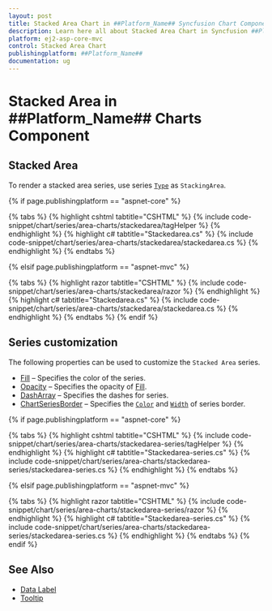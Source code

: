 ```yaml
---
layout: post
title: Stacked Area Chart in ##Platform_Name## Syncfusion Chart Component
description: Learn here all about Stacked Area Chart in Syncfusion ##Platform_Name## Chart component of Syncfusion Essential JS 2 and more.
platform: ej2-asp-core-mvc
control: Stacked Area Chart
publishingplatform: ##Platform_Name##
documentation: ug
---
```



# Stacked Area in ##Platform_Name## Charts Component

## Stacked Area

To render a stacked area series, use series [`Type`](https://help.syncfusion.com/cr/aspnetmvc-js2/Syncfusion.EJ2.Charts.ChartSeries.html#Syncfusion_EJ2_Charts_ChartSeries_Type) as `StackingArea`.

{% if page.publishingplatform == "aspnet-core" %}

{% tabs %}
{% highlight cshtml tabtitle="CSHTML" %}
{% include code-snippet/chart/series/area-charts/stackedarea/tagHelper %}
{% endhighlight %}
{% highlight c# tabtitle="Stackedarea.cs" %}
{% include code-snippet/chart/series/area-charts/stackedarea/stackedarea.cs %}
{% endhighlight %}
{% endtabs %}

{% elsif page.publishingplatform == "aspnet-mvc" %}

{% tabs %}
{% highlight razor tabtitle="CSHTML" %}
{% include code-snippet/chart/series/area-charts/stackedarea/razor %}
{% endhighlight %}
{% highlight c# tabtitle="Stackedarea.cs" %}
{% include code-snippet/chart/series/area-charts/stackedarea/stackedarea.cs %}
{% endhighlight %}
{% endtabs %}
{% endif %}



## Series customization

The following properties can be used to customize the `Stacked Area` series.

* [Fill](https://help.syncfusion.com/cr/aspnetmvc-js2/Syncfusion.EJ2.Charts.ChartSeries.html#Syncfusion_EJ2_Charts_ChartSeries_Fill) – Specifies the color of the series.
* [Opacity](https://help.syncfusion.com/cr/aspnetmvc-js2/Syncfusion.EJ2.Charts.ChartSeries.html#Syncfusion_EJ2_Charts_ChartSeries_Opacity) – Specifies the opacity of [Fill](https://help.syncfusion.com/cr/aspnetmvc-js2/Syncfusion.EJ2.Charts.ChartSeries.html#Syncfusion_EJ2_Charts_ChartSeries_Fill).
* [DashArray](https://help.syncfusion.com/cr/aspnetmvc-js2/Syncfusion.EJ2.Charts.ChartSeries.html#Syncfusion_EJ2_Charts_ChartSeries_DashArray) – Specifies the dashes for series.
* [ChartSeriesBorder](https://help.syncfusion.com/cr/aspnetmvc-js2/Syncfusion.EJ2.Charts.ChartSeries.html#Syncfusion_EJ2_Charts_ChartSeries_Border) – Specifies the [`Color`](https://help.syncfusion.com/cr/aspnetmvc-js2/Syncfusion.EJ2.Charts.ChartBorder.html#Syncfusion_EJ2_Charts_ChartBorder_Color) and [`Width`](https://help.syncfusion.com/cr/aspnetmvc-js2/Syncfusion.EJ2.Charts.ChartBorder.html#Syncfusion_EJ2_Charts_ChartBorder_Width) of series border.

{% if page.publishingplatform == "aspnet-core" %}

{% tabs %}
{% highlight cshtml tabtitle="CSHTML" %}
{% include code-snippet/chart/series/area-charts/stackedarea-series/tagHelper %}
{% endhighlight %}
{% highlight c# tabtitle="Stackedarea-series.cs" %}
{% include code-snippet/chart/series/area-charts/stackedarea-series/stackedarea-series.cs %}
{% endhighlight %}
{% endtabs %}

{% elsif page.publishingplatform == "aspnet-mvc" %}

{% tabs %}
{% highlight razor tabtitle="CSHTML" %}
{% include code-snippet/chart/series/area-charts/stackedarea-series/razor %}
{% endhighlight %}
{% highlight c# tabtitle="Stackedarea-series.cs" %}
{% include code-snippet/chart/series/area-charts/stackedarea-series/stackedarea-series.cs %}
{% endhighlight %}
{% endtabs %}
{% endif %}



## See Also

* [Data Label](https://help.syncfusion.com/cr/aspnetmvc-js2/Syncfusion.EJ2.Charts.ChartDataLabelSettings.html)
* [Tooltip](https://help.syncfusion.com/cr/aspnetmvc-js2/Syncfusion.EJ2.Charts.ChartTooltipSettings.html)